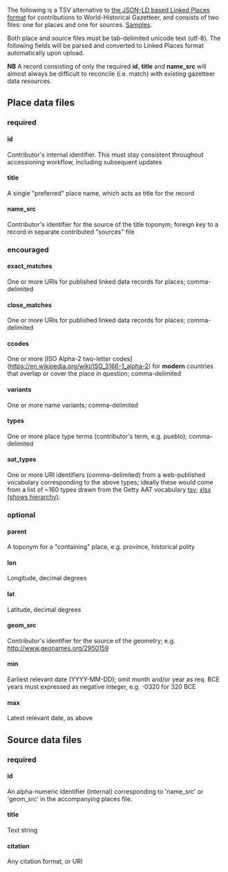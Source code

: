 The following is a TSV alternative to [the JSON-LD based Linked Places format](README.md) for contributions to World-Historical Gazetteer, and consists of two files: one for places and one for sources. [Samples](tsv_examples.md).

Both place and source files must be tab-delimited unicode text (utf-8). The following fields will be parsed and converted to Linked Places format automatically upon upload.


**NB** A record consisting of only the required __id__, __title__ and __name_src__ will almost always be difficult to reconcile (i.e. match) with existing gazetteer data resources.


## Place data files

### required
#### id         
	
Contributor's internal identifier. This must stay consistent throughout accessioning workflow, including subsequent updates

#### title

A single "preferred" place name, which acts as title for the record

#### name_src

Contributor's identifier for the source of the title toponym; foreign key to a record in separate contributed "sources" file

### encouraged

#### exact_matches

One or more URIs for published linked data records for places; comma-delimited

#### close_matches

One or more URIs for published linked data records for places; comma-delimited

#### ccodes

One or more [ISO Alpha-2 two-letter codes] (https://en.wikipedia.org/wiki/ISO_3166-1_alpha-2) for **modern** countries that overlap or cover the place in question; comma-delimited

#### variants

One or more name variants; comma-delimited

#### types

One or more place type terms (contributor's term, e.g. pueblo); comma-delimited


#### aat_types		

One or more URI identifiers (comma-delimited) from a web-published vocabulary corresponding to the above types; ideally these would come from a list of ~160 types drawn from the Getty AAT vocabulary [tsv](aat_whg-subset.tsv); [xlsx (shows hierarchy)](aat_whg-subset.xlsx).


### optional

#### parent

A toponym for a "containing" place, e.g. province, historical polity

#### lon					

Longitude, decimal degrees

#### lat

Latitude, decimal degrees

#### geom_src

Contributor's identifier for the source of the geometry; e.g. http://www.geonames.org/2950159

#### min

Earliest relevant date (YYYY-MM-DD); omit month and/or year as req. BCE years must expressed as negative integer, e.g. -0320 for 320 BCE

#### max

Latest relevant date, as above

## Source data files

### required

#### id
An alpha-numeric identifier (internal) corresponding to 'name\_src' or 'geom\_src' in the accompanying places file.

#### title
Text string
	
#### citation
Any citation format, or URI
